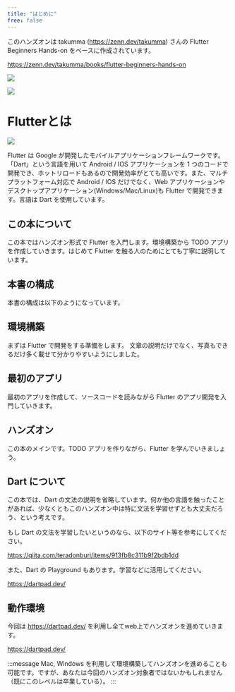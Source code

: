 ```yaml
---
title: "はじめに"
free: false
---
```


このハンズオンは takumma (https://zenn.dev/takumma) さんの Flutter Beginners Hands-on をベースに作成されています。

https://zenn.dev/takumma/books/flutter-beginners-hands-on


![](https://storage.googleapis.com/zenn-user-upload/c49fe93721a9-20221209.png)

![](https://storage.googleapis.com/zenn-user-upload/ffb06df1ce1d-20221209.png)


# Flutterとは

![](https://storage.googleapis.com/zenn-user-upload/e4060dca3620-20221202.png)

Flutter は Google が開発したモバイルアプリケーションフレームワークです。「Dart」という言語を用いて Android / IOS アプリケーションを 1 つのコードで開発でき、ホットリロードもあるので開発効率がとても高いです。また、マルチプラットフォーム対応で Android / IOS だけでなく、Web アプリケーションやデスクトップアプリケーション(Windows/Mac/Linux)も Flutter で開発できます。言語は Dart を使用しています。

## この本について
この本ではハンズオン形式で Flutter を入門します。環境構築から TODO アプリを作成していきます。はじめて Flutter を触る人のためにとても丁寧に説明しています。

## 本書の構成
本書の構成は以下のようになっています。

## 環境構築
まずは Flutter で開発をする準備をします。
文章の説明だけでなく、写真もできるだけ多く載せて分かりやすいようにしました。

## 最初のアプリ
最初のアプリを作成して、ソースコードを読みながら Flutter のアプリ開発を入門していきます。

## ハンズオン
この本のメインです。TODO アプリを作りながら、Flutter を学んでいきましょう。

## Dart について
この本では、Dart の文法の説明を省略しています。何か他の言語を触ったことがあれば、少なくともこのハンズオン中は特に文法を学習せずとも大丈夫だろう、という考えです。

もし Dart の文法を学習したいというのなら、以下のサイト等を参考にしてください。

https://qiita.com/teradonburi/items/913fb8c311b9f2bdb1dd

また、Dart の Playground もあります。学習などに活用してください。

https://dartpad.dev/

## 動作環境

今回は https://dartpad.dev/ を利用し全てweb上でハンズオンを進めていきます。

https://dartpad.dev/

:::message
Mac, Windows を利用して環境構築してハンズオンを進めることも可能です。ですが、あなたは今回のハンズオン対象者ではないかもしれません（既にこのレベルは卒業している）。
:::